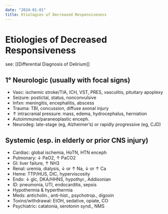 ```yaml
---
date: "2024-01-01"
title: Etiologies of Decreased Responsiveness
---
```


# Etiologies of Decreased Responsiveness

see: [[Differential Diagnosis of Delirium]]

## 1° Neurologic (usually with focal signs)
* Vasc: ischemic stroke/TIA, ICH, VST, PRES, vasculitis, pituitary apoplexy
* Seizure: postictal, status, nonconvulsive
* Infxn: meningitis, encephalitis, abscess
* Trauma: TBI, concussion, diffuse axonal injury
* ↑ intracranial pressure: mass, edema, hydrocephalus, herniation
* Autoimmune/paraneoplastic enceph.
* Neurodeg: late-stage (eg, Alzheimer’s) or rapidly progressive (eg, CJD)

## Systemic (esp. in elderly or prior CNS injury)
* Cardiac: global ischemia, HoTN, HTN enceph
* Pulmonary: ↓ PaO2, ↑ PaCO2
* GI: liver failure, ↑ NH3
* Renal: uremia, dialysis, ↓ or ↑ Na, ↓ or ↑ Ca
* Heme: TTP/HUS, DIC, hyperviscosity
* Endo: ↓ glc, DKA/HHNS, hypothyr., Addisonian
* ID: pneumonia, UTI, endocarditis, sepsis
* Hypothermia & hyperthermia
* Meds: anticholin., anti-hist., psychotrop., digoxin
* Toxins/withdrawal: EtOH, sedative, opiate, CO
* Psychiatric: catatonia, serotonin synd., NMS
